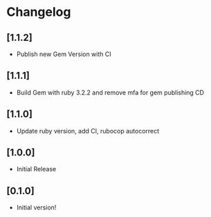 # Changelog

## [1.1.2]

- Publish new Gem Version with CI

## [1.1.1]

- Build Gem with ruby 3.2.2 and remove mfa for gem publishing CD

## [1.1.0]

- Update ruby version, add CI, rubocop autocorrect

## [1.0.0]

- Initial Release

## [0.1.0]

- Initial version!
